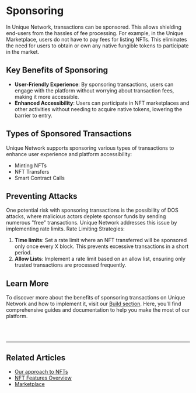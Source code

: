 # Sponsoring 

In Unique Network, transactions can be sponsored. This allows shielding end-users from the hassles of fee processing. For example, in the Unique Marketplace, users do not have to pay fees for listing NFTs. This eliminates the need for users to obtain or own any native fungible tokens to participate in the market.

## Key Benefits of Sponsoring

- **User-Friendly Experience**: By sponsoring transactions, users can engage with the platform without worrying about transaction fees, making it more accessible.
- **Enhanced Accessibility**: Users can participate in NFT marketplaces and other activities without needing to acquire native tokens, lowering the barrier to entry.

## Types of Sponsored Transactions

Unique Network supports sponsoring various types of transactions to enhance user experience and platform accessibility:

- Minting NFTs
- NFT Transfers
- Smart Contract Calls

## Preventing Attacks

One potential risk with sponsoring transactions is the possibility of DOS attacks, where malicious actors deplete sponsor funds by sending numerous "free" transactions. Unique Network addresses this issue by implementing rate limits. Rate Limiting Strategies:

1. **Time limits**: Set a rate limit where an NFT transferred will be sponsored only once every X block. This prevents excessive transactions in a short period.
2. **Allow Lists**: Implement a rate limit based on an allow list, ensuring only trusted transactions are processed frequently.

## Learn More

To discover more about the benefits of sponsoring transactions on Unique Network and how to implement it, visit our [Build section](../../build/sdk/sponsoring.md). Here, you'll find comprehensive guides and documentation to help you make the most of our platform.

<br>
<br>

---

## Related Articles
- [Our approach to NFTs](../approach.md)
- [NFT Features Overview](../token-types/nft.md)
- [Marketplace](./marketplace.md)
